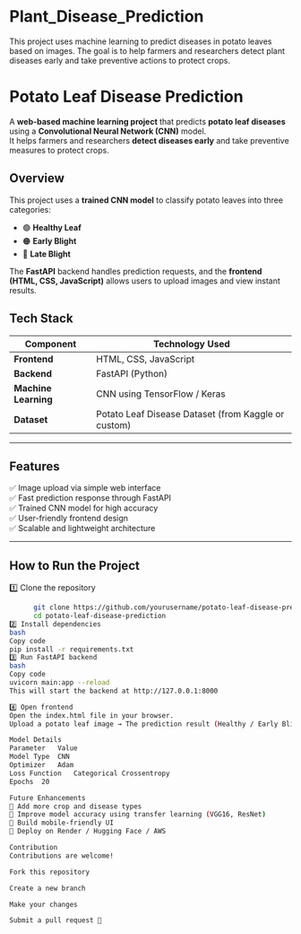 # Plant_Disease_Prediction
This project uses machine learning to predict diseases in potato leaves based on images. The goal is to help farmers and researchers detect plant diseases early and take preventive actions to protect crops.

#  Potato Leaf Disease Prediction

A **web-based machine learning project** that predicts **potato leaf diseases** using a **Convolutional Neural Network (CNN)** model.  
It helps farmers and researchers **detect diseases early** and take preventive measures to protect crops.


##  Overview

This project uses a **trained CNN model** to classify potato leaves into three categories:
- 🟢 **Healthy Leaf**
- 🟠 **Early Blight**
- 🔴 **Late Blight**

The **FastAPI** backend handles prediction requests, and the **frontend (HTML, CSS, JavaScript)** allows users to upload images and view instant results.


##  Tech Stack

| Component | Technology Used |
|------------|-----------------|
| **Frontend** | HTML, CSS, JavaScript |
| **Backend** | FastAPI (Python) |
| **Machine Learning** | CNN using TensorFlow / Keras |
| **Dataset** | Potato Leaf Disease Dataset (from Kaggle or custom) |

---

##  Features

✅ Image upload via simple web interface  
✅ Fast prediction response through FastAPI  
✅ Trained CNN model for high accuracy  
✅ User-friendly frontend design  
✅ Scalable and lightweight architecture  

---

##  How to Run the Project

1️⃣ Clone the repository
```bash
      git clone https://github.com/yourusername/potato-leaf-disease-prediction.git
      cd potato-leaf-disease-prediction
2️⃣ Install dependencies
bash
Copy code
pip install -r requirements.txt
3️⃣ Run FastAPI backend
bash
Copy code
uvicorn main:app --reload
This will start the backend at http://127.0.0.1:8000

4️⃣ Open frontend
Open the index.html file in your browser.
Upload a potato leaf image → The prediction result (Healthy / Early Blight / Late Blight) will appear instantly.

Model Details
Parameter	Value
Model Type	CNN
Optimizer	Adam
Loss Function	Categorical Crossentropy
Epochs	20

Future Enhancements
🔹 Add more crop and disease types
🔹 Improve model accuracy using transfer learning (VGG16, ResNet)
🔹 Build mobile-friendly UI
🔹 Deploy on Render / Hugging Face / AWS

Contribution
Contributions are welcome!

Fork this repository

Create a new branch

Make your changes

Submit a pull request 🚀
